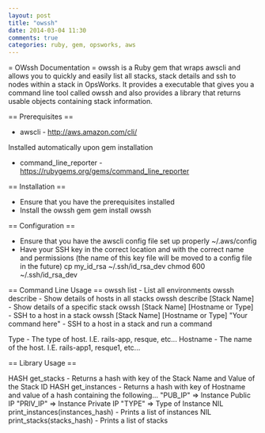 ```yaml
---
layout: post
title: "owssh"
date: 2014-03-04 11:30
comments: true
categories: ruby, gem, opsworks, aws
---
```


= OWssh Documentation =
owssh is a Ruby gem that wraps awscli and allows you to quickly and easily list all stacks, stack details and ssh to nodes within a stack in OpsWorks. It provides a executable that gives you a command line tool called owssh and also provides a library that returns usable objects containing stack information.


== Prerequisites ==
+ awscli - http://aws.amazon.com/cli/

Installed automatically upon gem installation
+ command_line_reporter - https://rubygems.org/gems/command_line_reporter


== Installation ==
+ Ensure that you have the prerequisites installed
+ Install the owssh gem
    gem install owssh


== Configuration ==
+ Ensure that you have the awscli config file set up properly
    ~/.aws/config
+ Have your SSH key in the correct location and with the correct name and permissions (the name of this key file will be moved to a config file in the future)
    cp my_id_rsa ~/.ssh/id_rsa_dev
    chmod 600 ~/.ssh/id_rsa_dev


== Command Line Usage ==
owssh list - List all environments
owssh describe - Show details of hosts in all stacks
owssh describe [Stack Name] - Show details of a specific stack
owssh [Stack Name] [Hostname or Type] - SSH to a host in a stack
owssh [Stack Name] [Hostname or Type] "Your command here" - SSH to a host in a stack and run a command

 Type     - The type of host. I.E. rails-app, resque, etc...
 Hostname - The name of the host. I.E. rails-app1, resque1, etc...


== Library Usage ==


HASH get_stacks                      - Returns a hash with key of the Stack Name and Value of the Stack ID
HASH get_instances                   - Returns a hash with key of Hostname and value of a hash containing the following...
                                        "PUB_IP"  => Instance Public IP
                                        "PRIV_IP" => Instance Private IP
                                        "TYPE"    => Type of Instance
NIL  print_instances(instances_hash) - Prints a list of instances
NIL  print_stacks(stacks_hash)       - Prints a list of stacks
